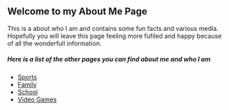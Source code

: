 <!DOCTYPE html>
<html>
<head>
  <meta charset ="utf-8">
  <meta name="viewport" content="width=device-width, initial-scale=1">
</head>

<body>
  <h2>Welcome to my About Me Page</h2>
    <p>
    This is a about who I am and  contains some fun facts and various media. Hopefully you will leave this page feeling more fufiled and happy because of all the wonderfull information.
    </p>
  <h5>
    Here is a list of the other pages you can find about me and who I am
  </h5>
  <ul>
    <li><a href="https://stackoverflow.com/questions/30932048/linking-to-another-html-page-on-github">Sports</li>
    <li>Family</li>
    <li>School</li>
    <li>Video Games</li>
  </ul>



</body>
</html>
